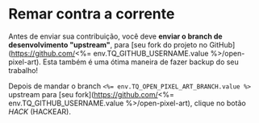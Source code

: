 # Remar contra a corrente

Antes de enviar sua contribuição, você deve __enviar o branch de desenvolvimento "upstream"__, para [seu fork do projeto no GitHub](https://github.com/<%= env.TQ_GITHUB_USERNAME.value %>/open-pixel-art). Esta também é uma ótima maneira de fazer backup do seu trabalho!

Depois de mandar o branch `<%= env.TQ_OPEN_PIXEL_ART_BRANCH.value %>` upstream para [seu fork](https://github.com/<%= env.TQ_GITHUB_USERNAME.value %>/open-pixel-art), clique no botão *HACK* (HACKEAR).